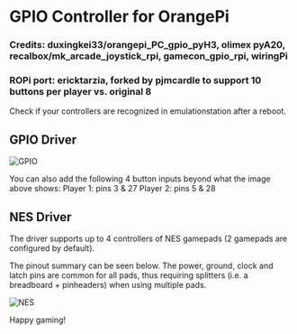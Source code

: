 # GPIO Controller for OrangePi

### Credits: duxingkei33/orangepi_PC_gpio_pyH3, olimex pyA20, recalbox/mk_arcade_joystick_rpi, gamecon_gpio_rpi, wiringPi
### ROPi port: ericktarzia, forked by pjmcardle to support 10 buttons per player vs. original 8

Check if your controllers are recognized in emulationstation after a reboot.

## GPIO Driver

![GPIO](https://raw.githubusercontent.com/recalbox/mk_arcade_joystick_rpi/master/wiki/images/mk_joystick_arcade_GPIOsb%2B.png)

You can also add the following 4 button inputs beyond what the image above shows:
Player 1: pins 3 & 27
Player 2: pins 5 & 28

## NES Driver

The driver supports up to 4 controllers of NES gamepads (2 gamepads are configured by default).

The pinout summary can be seen below. The power, ground, clock and latch pins are common for all pads, thus requiring splitters (i.e. a breadboard + pinheaders) when using multiple pads.

![NES](https://camo.githubusercontent.com/4f55cfef987cc7b05bb66f4eb63a3b6ce79e3c9b/687474703a2f2f7777772e6e696b73756c612e6875742e66692f2537456d686969656e6b612f5270692f696d616765732f67616d65636f6e5f6770696f5f7270692e706e67)

Happy gaming!
